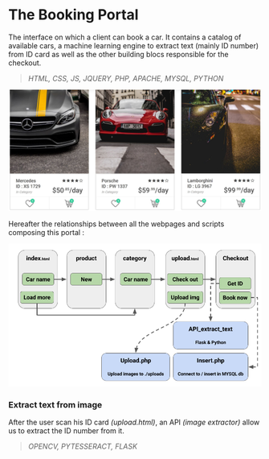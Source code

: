 # The Booking Portal

The interface on which a client can book a car. It contains a catalog of available cars, a machine learning engine to extract text (mainly ID number) from ID card as well as the other building blocs responsible for the checkout.

> _HTML, CSS, JS, JQUERY, PHP, APACHE, MYSQL, PYTHON_

![Car booking portal](../images/portal.JPG)

Hereafter the relationships between all the webpages and scripts composing this portal :

![pages flow](../images/booking_flow.png)

### Extract text from image

After the user scan his ID card _(upload.html)_, an API _(image extractor)_ allow us to extract the ID number from it.

> _OPENCV, PYTESSERACT, FLASK_
